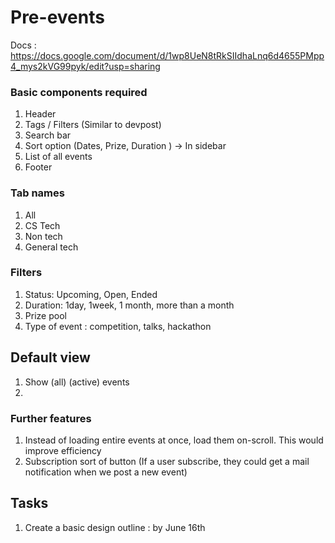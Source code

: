 # Pre-events

Docs : https://docs.google.com/document/d/1wp8UeN8tRkSIIdhaLnq6d4655PMpp4_mys2kVG99pyk/edit?usp=sharing

### Basic components required

1.  Header
2.  Tags / Filters (Similar to devpost)
3.  Search bar
4.  Sort option (Dates, Prize, Duration ) -> In sidebar
5.  List of all events 
6.  Footer

### Tab names

1. All
2. CS Tech
3. Non tech
4. General tech

### Filters

1. Status: Upcoming, Open, Ended
3. Duration: 1day, 1week, 1 month, more than a month
4. Prize pool
5. Type of event : competition, talks, hackathon

## Default view

1. Show (all) (active) events 
2. 

### Further features

1. Instead of loading entire events at once, load them on-scroll. This would improve efficiency
2. Subscription sort of button (If a user subscribe, they could get a mail notification when we post a new event)


## Tasks

1. Create a basic design outline : by June 16th
